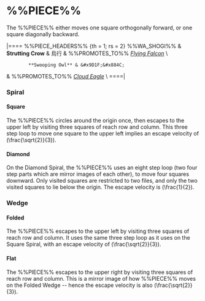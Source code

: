 # %%PIECE%%

The %%PIECE%% either moves one square orthogonally forward, or
one square diagonally backward.

|====
%%PIECE_HEADERS%%
  {th = 1; rs = 2}
            %%WA_SHOGI%%
&           **Strutting Crow** & &#x70CF;&#x884C;
&           %%PROMOTES_TO%% [*Flying Falcon*](flying_falcon.html) \\
  
            **Swooping Owl** & &#x9D1F;&#x884C;
&           %%PROMOTES_TO%% [*Cloud Eagle*](cloud_eagle.html) \\
====|

### Spiral

#### Square

The %%PIECE%% circles around the origin once, then escapes to the
upper left by visiting three squares of reach row and column. This
three step loop to move one square to the upper left implies an
escape velocity of \(\frac{\sqrt{2}}{3}\).

#### Diamond

On the Diamond Spiral, the %%PIECE%% uses an eight step loop
(two four step parts which are mirror images of each other), to
move four squares downward. Only visited squares are restricted
to two files, and only the two visited squares to lie below the origin.
The escape velocity is \(\frac{1}{2}\).

### Wedge

#### Folded

The %%PIECE%% escapes to the upper left by visiting three squares of reach
row and column. It uses the same three step loop as it uses on the
Square Spiral, with an escape velocity of \(\frac{\sqrt{2}}{3}\).

#### Flat

The %%PIECE%% escapes to the upper right by visiting three squares of reach
row and column. This is a mirror image of how %%PIECE%% moves on the
Folded Wedge -- hence the escape velocity is also \(\frac{\sqrt{2}}{3}\).
